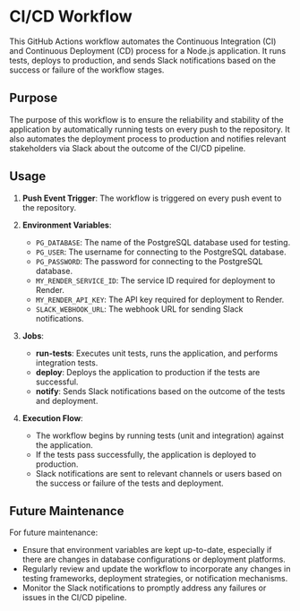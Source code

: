 # CI/CD Workflow

This GitHub Actions workflow automates the Continuous Integration (CI) and Continuous Deployment (CD) process for a Node.js application. It runs tests, deploys to production, and sends Slack notifications based on the success or failure of the workflow stages.

## Purpose

The purpose of this workflow is to ensure the reliability and stability of the application by automatically running tests on every push to the repository. It also automates the deployment process to production and notifies relevant stakeholders via Slack about the outcome of the CI/CD pipeline.

## Usage

1. **Push Event Trigger**: The workflow is triggered on every push event to the repository.

2. **Environment Variables**:

   - `PG_DATABASE`: The name of the PostgreSQL database used for testing.
   - `PG_USER`: The username for connecting to the PostgreSQL database.
   - `PG_PASSWORD`: The password for connecting to the PostgreSQL database.
   - `MY_RENDER_SERVICE_ID`: The service ID required for deployment to Render.
   - `MY_RENDER_API_KEY`: The API key required for deployment to Render.
   - `SLACK_WEBHOOK_URL`: The webhook URL for sending Slack notifications.

3. **Jobs**:

   - **run-tests**: Executes unit tests, runs the application, and performs integration tests.
   - **deploy**: Deploys the application to production if the tests are successful.
   - **notify**: Sends Slack notifications based on the outcome of the tests and deployment.

4. **Execution Flow**:
   - The workflow begins by running tests (unit and integration) against the application.
   - If the tests pass successfully, the application is deployed to production.
   - Slack notifications are sent to relevant channels or users based on the success or failure of the tests and deployment.

## Future Maintenance

For future maintenance:

- Ensure that environment variables are kept up-to-date, especially if there are changes in database configurations or deployment platforms.
- Regularly review and update the workflow to incorporate any changes in testing frameworks, deployment strategies, or notification mechanisms.
- Monitor the Slack notifications to promptly address any failures or issues in the CI/CD pipeline.
